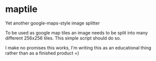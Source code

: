 # maptile
Yet another google-maps-style image splitter

To be used as google map tiles an image needs to be split into many different
256x256 tiles. This simple script should do so.

I make no promises this works, I'm writing this as an educational thing rather
than as a finished product =)
